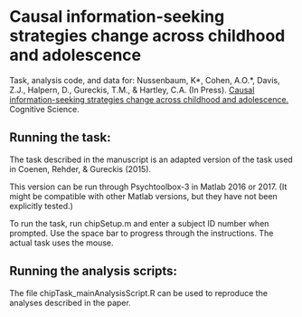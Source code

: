 # Causal information-seeking strategies change across childhood and adolescence

Task, analysis code, and data for: Nussenbaum, K*, Cohen, A.O.*, Davis, Z.J., Halpern, D., Gureckis, T.M., & Hartley, C.A. (In Press). [Causal information-seeking strategies change across childhood and adolescence.](https://psyarxiv.com/qukac/) Cognitive Science.

## Running the task:

The task described in the manuscript is an adapted version of the task used in Coenen, Rehder, & Gureckis (2015).

This version can be run through Psychtoolbox-3 in Matlab 2016 or 2017. (It might be compatible with other Matlab versions, but they have not been explicitly tested.)

To run the task, run chipSetup.m and enter a subject ID number when prompted. Use the space bar to progress through the instructions. The actual task uses the mouse.

## Running the analysis scripts:
The file chipTask_mainAnalysisScript.R can be used to reproduce the analyses described in the paper. 

